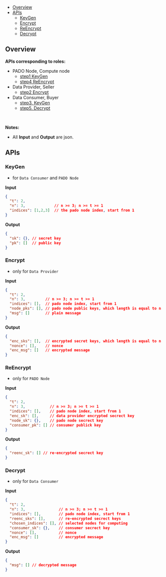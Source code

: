 
- [Overview](#overview)
- [APIs](#apis)
  - [KeyGen](#keygen)
  - [Encrypt](#encrypt)
  - [ReEncrypt](#reencrypt)
  - [Decrypt](#decrypt)


## Overview


**APIs corresponding to roles:**

- PADO Node, Compute node
  - [step1 KeyGen](#keygen)
  - [step4 ReEncrypt](#reencrypt)
- Data Provider, Seller
  - [step2 Encrypt](#encrypt)
- Data Consumer, Buyer
  - [step3. KeyGen](#keygen)
  - [step5. Decrypt](#decrypt)

<br/>

**Notes:**

- All **Input** and **Output** are json.


## APIs


### KeyGen

- for `Data Consumer` and `PADO Node`

**Input**

```json
{
  "t": 2,
  "n": 3,             // n >= 3; n >= t >= 1
  "indices": [1,2,3]  // the pado node index, start from 1
}
```

**Output**

```json
{
  "sk": {}, // secret key
  "pk": []  // public key
}
```

### Encrypt

- only for `Data Provider`

 
**Input**

```json
{
  "t": 2,
  "n": 3,         // n >= 3; n >= t >= 1
  "indices": [],  // pado node index, start from 1
  "node_pks": [], // pado node public keys, which length is equal to n
  "msg": []       // plain message
}
```

**Output**

```json
{
  "enc_sks": [],  // encrypted secret keys, which length is equal to n
  "nonce": [],    // nonce
  "enc_msg": []   // encrypted message
}
```



### ReEncrypt

- only for `PADO Node`


**Input**

```json
{
  "t": 2,
  "n": 3,           // n >= 3; n >= t >= 1
  "indices": [],    // pado node index, start from 1
  "enc_sk": [],     // data provider encrypted secrect key
  "node_sk": {},    // pado node secrect key
  "consumer_pk": [] // consumer publick key
}
```



**Output**

```json
{
  "reenc_sk": [] // re-encrypted secrect key
}
```



### Decrypt

- only for `Data Consumer`


**Input**

```json
{
  "t": 2,
  "n": 3,               // n >= 3; n >= t >= 1
  "indices": [],        // pado node index, start from 1
  "reenc_sks": [],      // re-encrypted secrect keys
  "chosen_indices": [], // selected nodes for computing
  "consumer_sk": {},    // consumer secrect key
  "nonce": [],          // nonce
  "enc_msg": []         // encrypted message
}
```



**Output**

```json
{
  "msg": [] // decrypted message
}
```

